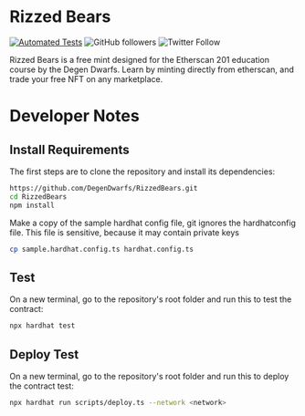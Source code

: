 # Rizzed Bears

[![Automated Tests](https://github.com/DegenDwarfs/RizzedBears/actions/workflows/RB.yml/badge.svg)](https://github.com/DegenDwarfs/RizzedBears/actions/workflows/RB.yml)
![GitHub followers](https://img.shields.io/github/followers/degendwarfs?style=social)
![Twitter Follow](https://img.shields.io/twitter/follow/degendwarfs?style=social)

Rizzed Bears is a free mint designed for the Etherscan 201 education course by the Degen Dwarfs.
Learn by minting directly from etherscan, and trade your free NFT on any marketplace.

# Developer Notes 

## Install Requirements

The first steps are to clone the repository and install its dependencies:

```sh
https://github.com/DegenDwarfs/RizzedBears.git
cd RizzedBears
npm install
```

Make a copy of the sample hardhat config file, git ignores the hardhatconfig file.
This file is sensitive, because it may contain private keys
```sh
cp sample.hardhat.config.ts hardhat.config.ts
```

## Test
On a new terminal, go to the repository's root folder and run this to
test the contract:

```sh
npx hardhat test
```

## Deploy Test
On a new terminal, go to the repository's root folder and run this to
deploy the contract test:

```sh
npx hardhat run scripts/deploy.ts --network <network>
```
